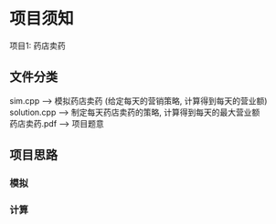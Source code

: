 # 项目须知
项目1: 药店卖药

## 文件分类
sim.cpp --> 模拟药店卖药 (给定每天的营销策略, 计算得到每天的营业额) \
solution.cpp --> 制定每天药店卖药的策略, 计算得到每天的最大营业额 \
药店卖药.pdf --> 项目题意

## 项目思路
### 模拟


### 计算
